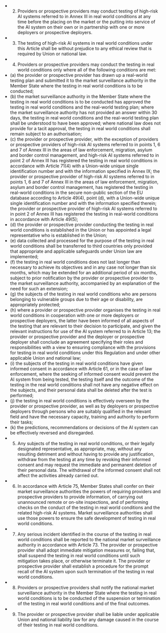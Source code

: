 - 2. Providers or prospective providers may conduct testing of high-risk AI systems referred to in Annex III in real world conditions  at  any  time  before  the  placing  on  the  market  or  the  putting  into  service  of  the  AI  system  on  their  own  or  in partnership  with  one  or  more  deployers  or  prospective  deployers.
- 3. The testing of high-risk AI systems in real world conditions under this Article shall be without prejudice to any ethical review  that  is  required  by  Union  or  national  law.
- 4. Providers or  prospective providers may conduct the testing in real world conditions only where all of  the following conditions  are  met:
- (a) the provider or prospective provider has drawn up a real-world testing plan and submitted it to the market surveillance authority  in  the  Member  State  where  the  testing  in  real  world  conditions  is  to  be  conducted;
- (b) the market surveillance authority in the Member State where the testing in real world conditions is to be conducted has approved the testing in real world conditions and the real-world testing plan; where the market surveillance authority has not provided an answer within 30 days, the testing in real world conditions and the real-world testing plan shall be understood to have been approved; where national law does not provide for a tacit approval, the testing in real world conditions  shall  remain  subject  to  an  authorisation;
- (c) the provider or prospective provider, with the exception of providers or prospective providers of high-risk AI systems referred  to  in  points  1,  6  and  7  of  Annex  III  in  the  areas  of  law  enforcement,  migration,  asylum  and  border  control management,  and  high-risk  AI  systems  referred  to  in  point  2  of  Annex  III  has  registered  the  testing  in  real  world conditions  in  accordance  with  Article  71(4)  with  a  Union-wide  unique  single  identification  number  and  with  the information specified in Annex IX; the provider or prospective provider of high-risk AI systems referred to in points 1, 6 and 7 of Annex III in the areas of law enforcement, migration, asylum and border control management, has registered the testing in real-world conditions in the secure non-public section of the EU database according to Article 49(4), point (d), with a Union-wide unique single identification number and with the information specified therein; the provider or prospective provider of high-risk AI systems referred to in point 2 of Annex III has registered the testing in real-world conditions  in  accordance  with  Article  49(5);
- (d) the provider or prospective provider conducting the testing in real world conditions is established in the Union or has appointed a legal representative  who  is  established  in  the  Union;
- (e) data  collected  and  processed  for  the  purpose  of  the  testing  in  real  world  conditions  shall  be  transferred  to  third countries  only  provided  that  appropriate  and  applicable  safeguards  under  Union  law are  implemented;
- (f) the  testing  in  real  world  conditions  does  not  last  longer  than  necessary  to  achieve  its  objectives  and  in  any  case  not longer than six months, which may be extended for an additional period of six months, subject to prior notification by the provider or prospective provider to the market surveillance authority, accompanied by an explanation of the need for  such  an  extension;
- (g) the subjects of the testing in real world conditions who are persons belonging to vulnerable groups due to their age or disability,  are  appropriately  protected;
- (h) where a provider or prospective provider organises the testing in real world conditions in cooperation with one or more deployers or prospective deployers, the latter have been informed of all aspects of the testing that are relevant to their decision  to  participate,  and  given  the  relevant  instructions  for  use  of  the  AI  system  referred  to  in  Article  13;  the provider or prospective provider and the deployer or prospective deployer shall conclude an agreement specifying their roles  and  responsibilities  with  a  view  to  ensuring  compliance  with  the  provisions  for  testing  in  real  world  conditions under  this  Regulation  and  under  other  applicable  Union  and  national  law;
- (i) the subjects of the testing in real world conditions have given informed consent in accordance with Article 61, or in the case  of  law  enforcement,  where the  seeking of  informed consent would prevent the AI system from being tested, the testing  itself  and  the  outcome  of  the  testing  in  the  real  world  conditions  shall  not  have  any  negative  effect  on  the subjects,  and  their  personal  data  shall  be  deleted  after  the  test  is  performed;
- (j) the  testing  in  real  world  conditions  is  effectively  overseen  by  the  provider  or  prospective  provider,  as  well  as  by deployers  or  prospective  deployers  through  persons  who  are  suitably  qualified  in  the  relevant  field  and  have  the necessary capacity,  training  and  authority  to  perform  their  tasks;
- (k) the  predictions,  recommendations  or  decisions  of  the  AI  system  can  be  effectively  reversed  and  disregarded.
- 5. Any subjects  of  the  testing  in  real  world  conditions,  or  their  legally  designated  representative,  as  appropriate,  may, without any resulting detriment and without having to provide any justification, withdraw from the testing at any time by revoking  their  informed  consent  and  may  request  the  immediate  and  permanent  deletion  of  their  personal  data.  The withdrawal  of  the  informed  consent  shall  not  affect  the  activities  already carried  out.
- 6. In  accordance  with  Article  75,  Member  States  shall  confer  on  their  market  surveillance  authorities  the  powers  of requiring  providers  and  prospective  providers  to  provide  information,  of  carrying  out  unannounced  remote  or  on-site inspections, and of performing checks on the conduct of the testing in real world conditions and the related high-risk AI systems.  Market  surveillance  authorities  shall  use  those  powers  to  ensure  the  safe  development  of  testing  in  real  world conditions.
- 7. Any serious incident identified in the course of the testing in real world conditions shall be reported to the national market surveillance authority in accordance with Article 73. The provider or  prospective provider shall adopt immediate mitigation measures or, failing that, shall suspend the testing in real world conditions until such mitigation takes place, or otherwise  terminate  it.  The  provider  or  prospective  provider  shall  establish  a  procedure  for  the  prompt  recall  of  the  AI system  upon such  termination  of  the  testing  in  real  world  conditions.
- 8. Providers or prospective providers shall notify the national market surveillance authority in the Member State where the  testing  in  real  world  conditions  is  to  be  conducted  of  the  suspension  or  termination  of  the  testing  in  real  world conditions  and  of  the  final  outcomes.
- 9. The provider or prospective provider shall be liable under applicable Union and national liability law for any damage caused in  the  course  of  their  testing  in  real  world  conditions.
